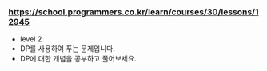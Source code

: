 ### https://school.programmers.co.kr/learn/courses/30/lessons/12945

-   level 2
-   DP를 사용하여 푸는 문제입니다.
-   DP에 대한 개념을 공부하고 풀어보세요.
